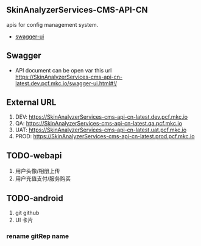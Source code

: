 ## SkinAnalyzerServices-CMS-API-CN
apis for config management system.
* [swagger-ui](http://localhost:8080/swagger-ui.html)

## Swagger
* API document can be open var this url  
https://SkinAnalyzerServices-cms-api-cn-latest.dev.pcf.mkc.io/swagger-ui.html#!/  

## External URL
1. DEV:    https://SkinAnalyzerServices-cms-api-cn-latest.dev.pcf.mkc.io  
2. QA:     https://SkinAnalyzerServices-cms-api-cn-latest.qa.pcf.mkc.io  
3. UAT:    https://SkinAnalyzerServices-cms-api-cn-latest.uat.pcf.mkc.io  
4. PROD:   https://SkinAnalyzerServices-cms-api-cn-latest.prod.pcf.mkc.io  

## TODO-webapi
1. 用户头像/相册上传
2. 用户充值支付/服务购买

## TODO-android
1. git github 
2. UI 卡片

### rename gitRep name

